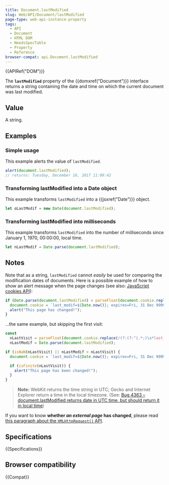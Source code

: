 ```yaml
---
title: Document.lastModified
slug: Web/API/Document/lastModified
page-type: web-api-instance-property
tags:
  - API
  - Document
  - HTML DOM
  - NeedsSpecTable
  - Property
  - Reference
browser-compat: api.Document.lastModified
---
```

{{APIRef("DOM")}}

The **`lastModified`** property of the {{domxref("Document")}}
interface returns a string containing the date and time on which the current document
was last modified.

## Value

A string.

## Examples

### Simple usage

This example alerts the value of `lastModified`.

```js
alert(document.lastModified);
// returns: Tuesday, December 16, 2017 11:09:42
```

### Transforming lastModified into a Date object

This example transforms `lastModified` into a {{jsxref("Date")}} object.

```js
let oLastModif = new Date(document.lastModified);
```

### Transforming lastModified into milliseconds

This example transforms `lastModified` into the number of milliseconds since
January 1, 1970, 00:00:00, local time.

```js
let nLastModif = Date.parse(document.lastModified);
```

## Notes

Note that as a string, `lastModified` cannot _easily_ be used for
comparing the modification dates of documents. Here is a possible example of how to show
an alert message when the page changes (see also: [JavaScript cookies API](/en-US/docs/Web/API/Document/cookie)):

```js
if (Date.parse(document.lastModified) > parseFloat(document.cookie.replace(/(?:(?:^|.*;)\s*last_modif\s*\=\s*([^;]*).*$)|^.*$/, "$1") || "0")) {
  document.cookie = `last_modif=${Date.now()}; expires=Fri, 31 Dec 9999 23:59:59 GMT; path=${location.pathname}`;
  alert("This page has changed!");
}
```

…the same example, but skipping the first visit:

```js
const
  nLastVisit = parseFloat(document.cookie.replace(/(?:(?:^|.*;)\s*last_modif\s*\=\s*([^;]*).*$)|^.*$/, "$1")),
  nLastModif = Date.parse(document.lastModified);

if (isNaN(nLastVisit) || nLastModif > nLastVisit) {
  document.cookie = `last_modif=${Date.now()}; expires=Fri, 31 Dec 9999 23:59:59 GMT; path=${location.pathname}`;

  if (isFinite(nLastVisit)) {
    alert("This page has been changed!");
  }
}
```

> **Note:** WebKit returns the time string in UTC; Gecko and
> Internet Explorer return a time in the local timezone. (See: [Bug 4363 – document.lastModified returns date in UTC time, but should return it in local time](https://bugs.webkit.org/show_bug.cgi?id=4363))

If you want to know **whether _an external page_ has changed**,
please read [this paragraph about the `XMLHttpRequest()` API](/en-US/docs/Web/API/XMLHttpRequest/Using_XMLHttpRequest#get_last_modified_date).

## Specifications

{{Specifications}}

## Browser compatibility

{{Compat}}

